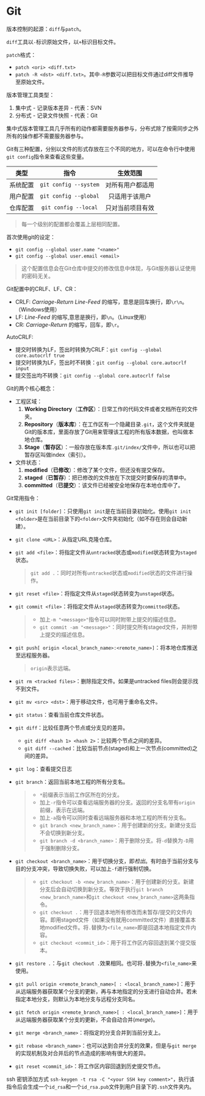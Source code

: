 # Git

版本控制的起源：`diff`与`patch`。

`diff`工具以`-`标识原始文件，以`+`标识目标文件。

`patch`格式：

+ `patch <ori> <diff.txt>`
+ `patch -R <dst> <diff.txt>`。其中`-R`参数可以把目标文件通过diff文件推导至原始文件。

版本管理工具类型：

1. 集中式 - 记录版本差异 - 代表：SVN
2. 分布式 - 记录文件快照 - 代表：Git

集中式版本管理工具几乎所有的动作都需要服务器参与，分布式除了按需同步之外所有的操作都不需要服务器参与。

Git有三种配置，分别以文件的形式存放在三个不同的地方，可以在命令行中使用`git config`指令来查看这些变量。

| 类型 | 指令 | 生效范围 |
| :---: | :---: | :---: |
| 系统配置 | `git config --system` | 对所有用户都适用 |
| 用户配置 | `git config --global` | 只适用于该用户 |
| 仓库配置 | `git config --local` | 只对当前项目有效 |

> 每一个级别的配置都会覆盖上层相同配置。

首次使用git的设定：

+ `git config --global user.name "<name>"`
+ `git config --global user.email <email>`

> 这个配置信息会在Git仓库中提交的修改信息中体现，与Git服务器认证使用的密码无关。

Git配置中的CRLF、LF、CR：

+ CRLF: *Carriage-Return Line-Feed* 的缩写，意思是回车换行，即`\r\n`。（Windows使用）
+ LF: *Line-Feed* 的缩写,意思是换行，即`\n`。（Linux使用）
+ CR: *Carriage-Return* 的缩写，回车，即`\r`。

AutoCRLF:

+ 提交时转换为LF，签出时转换为CRLF：`git config --global core.autocrlf true`
+ 提交时转换为LF，签出时不转换：`git config --global core.autocrlf input`
+ 提交签出均不转换：`git config --global core.autocrlf false`

Git的两个核心概念：

+ 工程区域：
  1. **Working Directory**（**工作区**）：日常工作的代码文件或者文档所在的文件夹。
  2. **Repository**（**版本库**）：在工作区有一个隐藏目录`.git`，这个文件夹就是Git的版本库，里面存放了Git用来管理该工程的所有版本数据，也叫做本地仓库。
  3. **Stage**（**暂存区**）：一般存放在版本库`.git/index/`文件中，所以也可以把暂存区叫做index（索引）。
+ 文件状态：
  1. **modified**（**已修改**）：修改了某个文件，但还没有提交保存。
  2. **staged**（**已暂存**）：把已修改的文件放在下次提交时要保存的清单中。
  3. **committed**（**已提交**）：该文件已经被安全地保存在本地仓库中了。

Git常用指令：

+ `git init [folder]`：只使用`git init`是在当前目录初始化。使用`git init <folder>`是在当前目录下的`<folder>`文件夹初始化（如不存在则会自动新建）。

+ `git clone <URL>`：从指定URL克隆仓库。
+ `git add <file>`：将指定文件从`untracked`状态或`modified`状态转变为`staged`状态。
  > `git add .`：同时对所有`untracked`状态或`modified`状态的文件进行操作。
+ `git reset <file>`：将指定文件从`staged`状态转变为`unstaged`状态。
+ `git commit <file>`：将指定文件从`staged`状态转变为`committed`状态。
  > + 加上`-m "<message>"`指令可以同时附带上提交的描述信息。
  > + `git commit -am "<message>"`：同时提交所有staged文件，并附带上提交的描述信息。
+ `git push[ origin <local_branch_name>:<remote_name>]`：将本地仓库推送至远程服务器。
  > `origin`表示远端。
+ `git rm <tracked files>`：删除指定文件。如果是untracked files则会提示找不到文件。
+ `git mv <src> <dst>`：用于移动文件，也可用于重命名文件。
+ `git status`：查看当前仓库文件状态。
+ `git diff`：比较任意两个节点或分支见的差异。
  + `git diff <hash 1> <hash 2>`：比较两个节点之间的差异。
  + `git diff --cached`：比较当前节点(staged)和上一次节点(committed)之间的差异。
+ `git log`：查看提交日志
+ `git branch`：返回当前本地工程的所有分支名。
  > + `*`前缀表示当前工作区所在的分支。
  > + 加上`-r`指令可以查看远端服务器的分支。返回的分支名带有`origin`前缀，表示在远端。
  > + 加上`-a`指令可以同时查看远端服务器和本地工程的所有分支名。
  > + `git branch <new_branch_name>`：用于创建新的分支。新建分支后不会切换到新分支。
  > + `git branch -d <branch_name>`：用于删除分支。将`-d`替换为`-D`用于强制删除分支。
+ `git checkout <branch_name>`：用于切换分支，即*检出*。有时由于当前分支与目的分支冲突，导致切换失败，可以加上`-f`进行强制切换。
  > + `git checkout -b <new_branch_name>`：用于创建新的分支。新建分支后会自动切换到新分支。等效于执行`git branch <new_branch_name>`和`git checkout <new_branch_name>`这两条指令。
  > + `git checkout .`：用于回退本地所有修改而未暂存/提交的文件内容。即用staged文件（如果没有就用committed文件）直接覆盖本地modified文件。将`.`替换为`<file_name>`即是回退本地指定文件内容。
  > + `git checkout <commit_id>`：用于将工作区内容回退到某个提交版本。
+ `git restore .`：与`git checkout .`效果相同。也可将`.`替换为`<file_name>`来使用。
+ `git pull origin <remote_branch_name>[ : <local_branch_name>]`：用于从远端服务器获取某个分支的更新，再与本地指定的分支进行自动合并。若未指定本地分支，则默认为本地分支与远程分支同名。
+ `git fetch origin <remote_branch_name>[ : <local_branch_name>]`：用于从远端服务器获取某个分支的更新，不会自动合并(*merge*)。
+ `git merge <branch_name>`：将指定的分支合并到当前分支上。
+ `git rebase <branch_name>`：也可以达到合并分支的效果，但是与`git merge`的实现机制及对合并后的节点造成的影响有很大的差异。
+ `git reset <commit_id>`：将工作区内容回退到历史提交节点。

ssh 密钥添加方式 `ssh-keygen -t rsa -C "<your SSH key comment>"`，执行该指令后会生成一个`id_rsa`和一个`id_rsa.pub`文件到用户目录下的`.ssh`文件夹内。
